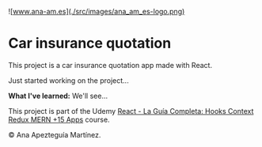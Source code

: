 ![www.ana-am.es](./src/images/ana_am_es-logo.png)

# Car insurance quotation

This project is a car insurance quotation app made with React.

Just started working on the project...

**What I've learned:** We'll see...

This project is part of the Udemy [React - La Guía Completa: Hooks Context Redux MERN +15 Apps](https://www.udemy.com/course/react-de-principiante-a-experto-creando-mas-de-10-aplicaciones/) course.

© Ana Apezteguía Martínez.
